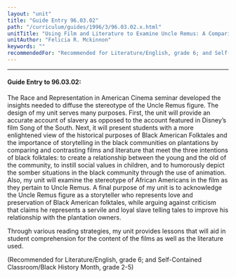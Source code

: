 ```yaml
---
layout: "unit"
title: "Guide Entry 96.03.02"
path: "/curriculum/guides/1996/3/96.03.02.x.html"
unitTitle: "Using Film and Literature to Examine Uncle Remus: A Comparison and Analysis of the Film Song of the South"
unitAuthor: "Felicia R. Mckinnon"
keywords: ""
recommendedFor: "Recommended for Literature/English, grade 6; and Self-Contained Classroom/Black History Month, grade 2-5"
---
```

<body>
<hr/>
<h4>
Guide Entry to 96.03.02:
</h4>
The Race and Representation in American Cinema seminar developed the insights needed to diffuse the stereotype of the Uncle Remus figure. The design of my unit serves many purposes. First, the unit will provide an accurate account of slavery as opposed to the account featured in Disney’s film Song of the South. Next, it will present students with a more enlightened view of the historical purposes of Black American Folktales and the importance of storytelling in the black communities on plantations by comparing and contrasting films and literature that meet the three intentions of black folktales: to create a relationship between the young and the old of the community, to instill social values in children, and to humorously depict the somber situations in the black community through the use of animation. Also, my unit will examine the stereotype of African Americans in the film as they pertain to Uncle Remus. A final purpose of my unit is to acknowledge the Uncle Remus figure as a storyteller who represents love and preservation of Black American folktales, while arguing against criticism that claims he represents a servile and loyal slave telling tales to improve his relationship with the plantation owners.
<p>
Through various reading strategies, my unit provides lessons that will aid in student comprehension for the content of the films as well as the literature used.
</p>
<p>
(Recommended for Literature/English, grade 6; and Self-Contained Classroom/Black History Month, grade 2-5)
</p>
</body>